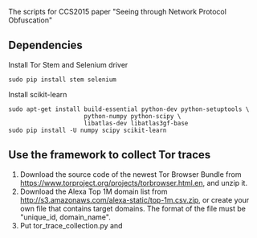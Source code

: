 The scripts for CCS2015 paper "Seeing through Network Protocol Obfuscation"

Dependencies
----------------
Install Tor Stem and Selenium driver
```
sudo pip install stem selenium 
```
Install scikit-learn
```
sudo apt-get install build-essential python-dev python-setuptools \
                     python-numpy python-scipy \
                     libatlas-dev libatlas3gf-base
sudo pip install -U numpy scipy scikit-learn
```

Use the framework to collect Tor traces 
----------------
1. Download the source code of the newest Tor Browser Bundle 
from https://www.torproject.org/projects/torbrowser.html.en, and 
unzip it. 
2. Download the Alexa Top 1M domain list from http://s3.amazonaws.com/alexa-static/top-1m.csv.zip, 
or create your own file that contains target domains. The format of the file must be "unique_id, domain_name".   
3. Put tor_trace_collection.py and   
